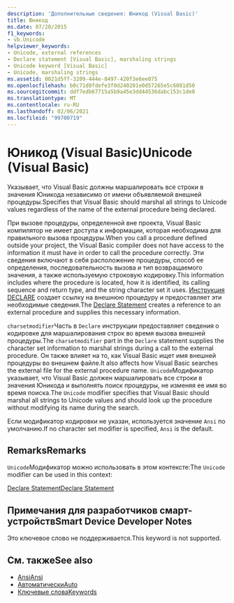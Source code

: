 ```yaml
---
description: 'Дополнительные сведения: Юникод (Visual Basic)'
title: Юникод
ms.date: 07/20/2015
f1_keywords:
- vb.Unicode
helpviewer_keywords:
- Unicode, external references
- Declare statement [Visual Basic], marshaling strings
- Unicode keyword [Visual Basic]
- Unicode, marshaling strings
ms.assetid: 0021d5ff-3209-444e-8497-420f3e6ee075
ms.openlocfilehash: b0c71d8fdefe3f0d240201e0d57265e5c6081d50
ms.sourcegitcommit: ddf7edb67715a5b9a45e3dd44536dabc153c1de0
ms.translationtype: MT
ms.contentlocale: ru-RU
ms.lasthandoff: 02/06/2021
ms.locfileid: "99700719"
---
```

# <a name="unicode-visual-basic"></a><span data-ttu-id="722ed-103">Юникод (Visual Basic)</span><span class="sxs-lookup"><span data-stu-id="722ed-103">Unicode (Visual Basic)</span></span>

<span data-ttu-id="722ed-104">Указывает, что Visual Basic должны маршалировать все строки в значения Юникода независимо от имени объявляемой внешней процедуры.</span><span class="sxs-lookup"><span data-stu-id="722ed-104">Specifies that Visual Basic should marshal all strings to Unicode values regardless of the name of the external procedure being declared.</span></span>  
  
 <span data-ttu-id="722ed-105">При вызове процедуры, определенной вне проекта, Visual Basic компилятор не имеет доступа к информации, которая необходима для правильного вызова процедуры.</span><span class="sxs-lookup"><span data-stu-id="722ed-105">When you call a procedure defined outside your project, the Visual Basic compiler does not have access to the information it must have in order to call the procedure correctly.</span></span> <span data-ttu-id="722ed-106">Эти сведения включают в себя расположение процедуры, способ ее определения, последовательность вызова и тип возвращаемого значения, а также используемую строковую кодировку.</span><span class="sxs-lookup"><span data-stu-id="722ed-106">This information includes where the procedure is located, how it is identified, its calling sequence and return type, and the string character set it uses.</span></span> <span data-ttu-id="722ed-107">[Инструкция DECLARE](../statements/declare-statement.md) создает ссылку на внешнюю процедуру и предоставляет эти необходимые сведения.</span><span class="sxs-lookup"><span data-stu-id="722ed-107">The [Declare Statement](../statements/declare-statement.md) creates a reference to an external procedure and supplies this necessary information.</span></span>  
  
 <span data-ttu-id="722ed-108">`charsetmodifier`Часть в `Declare` инструкции предоставляет сведения о кодировке для маршалирования строк во время вызова внешней процедуры.</span><span class="sxs-lookup"><span data-stu-id="722ed-108">The `charsetmodifier` part in the `Declare` statement supplies the character set information to marshal strings during a call to the external procedure.</span></span> <span data-ttu-id="722ed-109">Он также влияет на то, как Visual Basic ищет имя внешней процедуры во внешнем файле.</span><span class="sxs-lookup"><span data-stu-id="722ed-109">It also affects how Visual Basic searches the external file for the external procedure name.</span></span> <span data-ttu-id="722ed-110">`Unicode`Модификатор указывает, что Visual Basic должен маршалировать все строки в значения Юникода и выполнять поиск процедуры, не изменяя ее имя во время поиска.</span><span class="sxs-lookup"><span data-stu-id="722ed-110">The `Unicode` modifier specifies that Visual Basic should marshal all strings to Unicode values and should look up the procedure without modifying its name during the search.</span></span>  
  
 <span data-ttu-id="722ed-111">Если модификатор кодировки не указан, используется значение `Ansi` по умолчанию.</span><span class="sxs-lookup"><span data-stu-id="722ed-111">If no character set modifier is specified, `Ansi` is the default.</span></span>  
  
## <a name="remarks"></a><span data-ttu-id="722ed-112">Remarks</span><span class="sxs-lookup"><span data-stu-id="722ed-112">Remarks</span></span>  

 <span data-ttu-id="722ed-113">`Unicode`Модификатор можно использовать в этом контексте:</span><span class="sxs-lookup"><span data-stu-id="722ed-113">The `Unicode` modifier can be used in this context:</span></span>  
  
 [<span data-ttu-id="722ed-114">Declare Statement</span><span class="sxs-lookup"><span data-stu-id="722ed-114">Declare Statement</span></span>](../statements/declare-statement.md)  
  
## <a name="smart-device-developer-notes"></a><span data-ttu-id="722ed-115">Примечания для разработчиков смарт-устройств</span><span class="sxs-lookup"><span data-stu-id="722ed-115">Smart Device Developer Notes</span></span>  

 <span data-ttu-id="722ed-116">Это ключевое слово не поддерживается.</span><span class="sxs-lookup"><span data-stu-id="722ed-116">This keyword is not supported.</span></span>  
  
## <a name="see-also"></a><span data-ttu-id="722ed-117">См. также</span><span class="sxs-lookup"><span data-stu-id="722ed-117">See also</span></span>

- [<span data-ttu-id="722ed-118">Ansi</span><span class="sxs-lookup"><span data-stu-id="722ed-118">Ansi</span></span>](ansi.md)
- [<span data-ttu-id="722ed-119">Автоматически</span><span class="sxs-lookup"><span data-stu-id="722ed-119">Auto</span></span>](auto.md)
- [<span data-ttu-id="722ed-120">Ключевые слова</span><span class="sxs-lookup"><span data-stu-id="722ed-120">Keywords</span></span>](../keywords/index.md)
